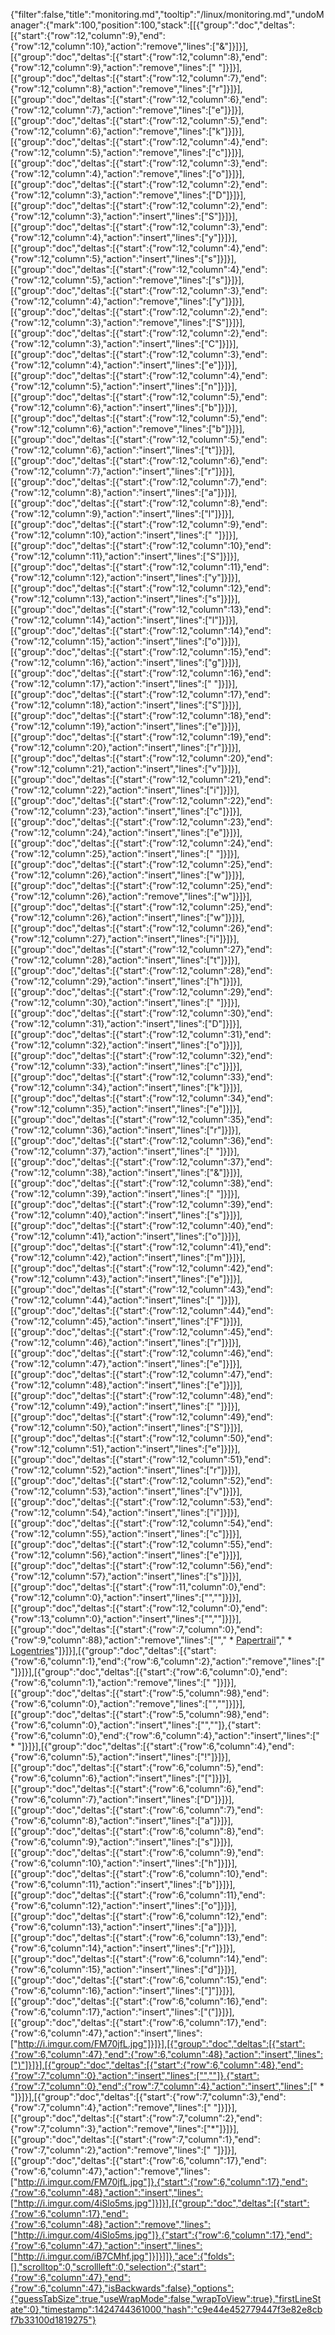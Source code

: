 {"filter":false,"title":"monitoring.md","tooltip":"/linux/monitoring.md","undoManager":{"mark":100,"position":100,"stack":[[{"group":"doc","deltas":[{"start":{"row":12,"column":9},"end":{"row":12,"column":10},"action":"remove","lines":["&"]}]}],[{"group":"doc","deltas":[{"start":{"row":12,"column":8},"end":{"row":12,"column":9},"action":"remove","lines":[" "]}]}],[{"group":"doc","deltas":[{"start":{"row":12,"column":7},"end":{"row":12,"column":8},"action":"remove","lines":["r"]}]}],[{"group":"doc","deltas":[{"start":{"row":12,"column":6},"end":{"row":12,"column":7},"action":"remove","lines":["e"]}]}],[{"group":"doc","deltas":[{"start":{"row":12,"column":5},"end":{"row":12,"column":6},"action":"remove","lines":["k"]}]}],[{"group":"doc","deltas":[{"start":{"row":12,"column":4},"end":{"row":12,"column":5},"action":"remove","lines":["c"]}]}],[{"group":"doc","deltas":[{"start":{"row":12,"column":3},"end":{"row":12,"column":4},"action":"remove","lines":["o"]}]}],[{"group":"doc","deltas":[{"start":{"row":12,"column":2},"end":{"row":12,"column":3},"action":"remove","lines":["D"]}]}],[{"group":"doc","deltas":[{"start":{"row":12,"column":2},"end":{"row":12,"column":3},"action":"insert","lines":["S"]}]}],[{"group":"doc","deltas":[{"start":{"row":12,"column":3},"end":{"row":12,"column":4},"action":"insert","lines":["y"]}]}],[{"group":"doc","deltas":[{"start":{"row":12,"column":4},"end":{"row":12,"column":5},"action":"insert","lines":["s"]}]}],[{"group":"doc","deltas":[{"start":{"row":12,"column":4},"end":{"row":12,"column":5},"action":"remove","lines":["s"]}]}],[{"group":"doc","deltas":[{"start":{"row":12,"column":3},"end":{"row":12,"column":4},"action":"remove","lines":["y"]}]}],[{"group":"doc","deltas":[{"start":{"row":12,"column":2},"end":{"row":12,"column":3},"action":"remove","lines":["S"]}]}],[{"group":"doc","deltas":[{"start":{"row":12,"column":2},"end":{"row":12,"column":3},"action":"insert","lines":["C"]}]}],[{"group":"doc","deltas":[{"start":{"row":12,"column":3},"end":{"row":12,"column":4},"action":"insert","lines":["e"]}]}],[{"group":"doc","deltas":[{"start":{"row":12,"column":4},"end":{"row":12,"column":5},"action":"insert","lines":["n"]}]}],[{"group":"doc","deltas":[{"start":{"row":12,"column":5},"end":{"row":12,"column":6},"action":"insert","lines":["b"]}]}],[{"group":"doc","deltas":[{"start":{"row":12,"column":5},"end":{"row":12,"column":6},"action":"remove","lines":["b"]}]}],[{"group":"doc","deltas":[{"start":{"row":12,"column":5},"end":{"row":12,"column":6},"action":"insert","lines":["t"]}]}],[{"group":"doc","deltas":[{"start":{"row":12,"column":6},"end":{"row":12,"column":7},"action":"insert","lines":["r"]}]}],[{"group":"doc","deltas":[{"start":{"row":12,"column":7},"end":{"row":12,"column":8},"action":"insert","lines":["a"]}]}],[{"group":"doc","deltas":[{"start":{"row":12,"column":8},"end":{"row":12,"column":9},"action":"insert","lines":["l"]}]}],[{"group":"doc","deltas":[{"start":{"row":12,"column":9},"end":{"row":12,"column":10},"action":"insert","lines":[" "]}]}],[{"group":"doc","deltas":[{"start":{"row":12,"column":10},"end":{"row":12,"column":11},"action":"insert","lines":["S"]}]}],[{"group":"doc","deltas":[{"start":{"row":12,"column":11},"end":{"row":12,"column":12},"action":"insert","lines":["y"]}]}],[{"group":"doc","deltas":[{"start":{"row":12,"column":12},"end":{"row":12,"column":13},"action":"insert","lines":["s"]}]}],[{"group":"doc","deltas":[{"start":{"row":12,"column":13},"end":{"row":12,"column":14},"action":"insert","lines":["l"]}]}],[{"group":"doc","deltas":[{"start":{"row":12,"column":14},"end":{"row":12,"column":15},"action":"insert","lines":["o"]}]}],[{"group":"doc","deltas":[{"start":{"row":12,"column":15},"end":{"row":12,"column":16},"action":"insert","lines":["g"]}]}],[{"group":"doc","deltas":[{"start":{"row":12,"column":16},"end":{"row":12,"column":17},"action":"insert","lines":[" "]}]}],[{"group":"doc","deltas":[{"start":{"row":12,"column":17},"end":{"row":12,"column":18},"action":"insert","lines":["S"]}]}],[{"group":"doc","deltas":[{"start":{"row":12,"column":18},"end":{"row":12,"column":19},"action":"insert","lines":["e"]}]}],[{"group":"doc","deltas":[{"start":{"row":12,"column":19},"end":{"row":12,"column":20},"action":"insert","lines":["r"]}]}],[{"group":"doc","deltas":[{"start":{"row":12,"column":20},"end":{"row":12,"column":21},"action":"insert","lines":["v"]}]}],[{"group":"doc","deltas":[{"start":{"row":12,"column":21},"end":{"row":12,"column":22},"action":"insert","lines":["i"]}]}],[{"group":"doc","deltas":[{"start":{"row":12,"column":22},"end":{"row":12,"column":23},"action":"insert","lines":["c"]}]}],[{"group":"doc","deltas":[{"start":{"row":12,"column":23},"end":{"row":12,"column":24},"action":"insert","lines":["e"]}]}],[{"group":"doc","deltas":[{"start":{"row":12,"column":24},"end":{"row":12,"column":25},"action":"insert","lines":[" "]}]}],[{"group":"doc","deltas":[{"start":{"row":12,"column":25},"end":{"row":12,"column":26},"action":"insert","lines":["w"]}]}],[{"group":"doc","deltas":[{"start":{"row":12,"column":25},"end":{"row":12,"column":26},"action":"remove","lines":["w"]}]}],[{"group":"doc","deltas":[{"start":{"row":12,"column":25},"end":{"row":12,"column":26},"action":"insert","lines":["w"]}]}],[{"group":"doc","deltas":[{"start":{"row":12,"column":26},"end":{"row":12,"column":27},"action":"insert","lines":["i"]}]}],[{"group":"doc","deltas":[{"start":{"row":12,"column":27},"end":{"row":12,"column":28},"action":"insert","lines":["t"]}]}],[{"group":"doc","deltas":[{"start":{"row":12,"column":28},"end":{"row":12,"column":29},"action":"insert","lines":["h"]}]}],[{"group":"doc","deltas":[{"start":{"row":12,"column":29},"end":{"row":12,"column":30},"action":"insert","lines":[" "]}]}],[{"group":"doc","deltas":[{"start":{"row":12,"column":30},"end":{"row":12,"column":31},"action":"insert","lines":["D"]}]}],[{"group":"doc","deltas":[{"start":{"row":12,"column":31},"end":{"row":12,"column":32},"action":"insert","lines":["o"]}]}],[{"group":"doc","deltas":[{"start":{"row":12,"column":32},"end":{"row":12,"column":33},"action":"insert","lines":["c"]}]}],[{"group":"doc","deltas":[{"start":{"row":12,"column":33},"end":{"row":12,"column":34},"action":"insert","lines":["k"]}]}],[{"group":"doc","deltas":[{"start":{"row":12,"column":34},"end":{"row":12,"column":35},"action":"insert","lines":["e"]}]}],[{"group":"doc","deltas":[{"start":{"row":12,"column":35},"end":{"row":12,"column":36},"action":"insert","lines":["r"]}]}],[{"group":"doc","deltas":[{"start":{"row":12,"column":36},"end":{"row":12,"column":37},"action":"insert","lines":[" "]}]}],[{"group":"doc","deltas":[{"start":{"row":12,"column":37},"end":{"row":12,"column":38},"action":"insert","lines":["&"]}]}],[{"group":"doc","deltas":[{"start":{"row":12,"column":38},"end":{"row":12,"column":39},"action":"insert","lines":[" "]}]}],[{"group":"doc","deltas":[{"start":{"row":12,"column":39},"end":{"row":12,"column":40},"action":"insert","lines":["s"]}]}],[{"group":"doc","deltas":[{"start":{"row":12,"column":40},"end":{"row":12,"column":41},"action":"insert","lines":["o"]}]}],[{"group":"doc","deltas":[{"start":{"row":12,"column":41},"end":{"row":12,"column":42},"action":"insert","lines":["m"]}]}],[{"group":"doc","deltas":[{"start":{"row":12,"column":42},"end":{"row":12,"column":43},"action":"insert","lines":["e"]}]}],[{"group":"doc","deltas":[{"start":{"row":12,"column":43},"end":{"row":12,"column":44},"action":"insert","lines":[" "]}]}],[{"group":"doc","deltas":[{"start":{"row":12,"column":44},"end":{"row":12,"column":45},"action":"insert","lines":["F"]}]}],[{"group":"doc","deltas":[{"start":{"row":12,"column":45},"end":{"row":12,"column":46},"action":"insert","lines":["r"]}]}],[{"group":"doc","deltas":[{"start":{"row":12,"column":46},"end":{"row":12,"column":47},"action":"insert","lines":["e"]}]}],[{"group":"doc","deltas":[{"start":{"row":12,"column":47},"end":{"row":12,"column":48},"action":"insert","lines":["e"]}]}],[{"group":"doc","deltas":[{"start":{"row":12,"column":48},"end":{"row":12,"column":49},"action":"insert","lines":[" "]}]}],[{"group":"doc","deltas":[{"start":{"row":12,"column":49},"end":{"row":12,"column":50},"action":"insert","lines":["S"]}]}],[{"group":"doc","deltas":[{"start":{"row":12,"column":50},"end":{"row":12,"column":51},"action":"insert","lines":["e"]}]}],[{"group":"doc","deltas":[{"start":{"row":12,"column":51},"end":{"row":12,"column":52},"action":"insert","lines":["r"]}]}],[{"group":"doc","deltas":[{"start":{"row":12,"column":52},"end":{"row":12,"column":53},"action":"insert","lines":["v"]}]}],[{"group":"doc","deltas":[{"start":{"row":12,"column":53},"end":{"row":12,"column":54},"action":"insert","lines":["i"]}]}],[{"group":"doc","deltas":[{"start":{"row":12,"column":54},"end":{"row":12,"column":55},"action":"insert","lines":["c"]}]}],[{"group":"doc","deltas":[{"start":{"row":12,"column":55},"end":{"row":12,"column":56},"action":"insert","lines":["e"]}]}],[{"group":"doc","deltas":[{"start":{"row":12,"column":56},"end":{"row":12,"column":57},"action":"insert","lines":["s"]}]}],[{"group":"doc","deltas":[{"start":{"row":11,"column":0},"end":{"row":12,"column":0},"action":"insert","lines":["",""]}]}],[{"group":"doc","deltas":[{"start":{"row":12,"column":0},"end":{"row":13,"column":0},"action":"insert","lines":["",""]}]}],[{"group":"doc","deltas":[{"start":{"row":7,"column":0},"end":{"row":9,"column":88},"action":"remove","lines":["","  * [Papertrail](https://papertrailapp.com/?thank=7cfb38)","  * [Logentries](https://logentries.com/learnmore?code=c4TEpHn52LKeRN9Yb6Aku8XZQxfWUhws)"]}]}],[{"group":"doc","deltas":[{"start":{"row":6,"column":1},"end":{"row":6,"column":2},"action":"remove","lines":[" "]}]}],[{"group":"doc","deltas":[{"start":{"row":6,"column":0},"end":{"row":6,"column":1},"action":"remove","lines":[" "]}]}],[{"group":"doc","deltas":[{"start":{"row":5,"column":98},"end":{"row":6,"column":0},"action":"remove","lines":["",""]}]}],[{"group":"doc","deltas":[{"start":{"row":5,"column":98},"end":{"row":6,"column":0},"action":"insert","lines":["",""]},{"start":{"row":6,"column":0},"end":{"row":6,"column":4},"action":"insert","lines":["  * "]}]}],[{"group":"doc","deltas":[{"start":{"row":6,"column":4},"end":{"row":6,"column":5},"action":"insert","lines":["!"]}]}],[{"group":"doc","deltas":[{"start":{"row":6,"column":5},"end":{"row":6,"column":6},"action":"insert","lines":["["]}]}],[{"group":"doc","deltas":[{"start":{"row":6,"column":6},"end":{"row":6,"column":7},"action":"insert","lines":["D"]}]}],[{"group":"doc","deltas":[{"start":{"row":6,"column":7},"end":{"row":6,"column":8},"action":"insert","lines":["a"]}]}],[{"group":"doc","deltas":[{"start":{"row":6,"column":8},"end":{"row":6,"column":9},"action":"insert","lines":["s"]}]}],[{"group":"doc","deltas":[{"start":{"row":6,"column":9},"end":{"row":6,"column":10},"action":"insert","lines":["h"]}]}],[{"group":"doc","deltas":[{"start":{"row":6,"column":10},"end":{"row":6,"column":11},"action":"insert","lines":["b"]}]}],[{"group":"doc","deltas":[{"start":{"row":6,"column":11},"end":{"row":6,"column":12},"action":"insert","lines":["o"]}]}],[{"group":"doc","deltas":[{"start":{"row":6,"column":12},"end":{"row":6,"column":13},"action":"insert","lines":["a"]}]}],[{"group":"doc","deltas":[{"start":{"row":6,"column":13},"end":{"row":6,"column":14},"action":"insert","lines":["r"]}]}],[{"group":"doc","deltas":[{"start":{"row":6,"column":14},"end":{"row":6,"column":15},"action":"insert","lines":["d"]}]}],[{"group":"doc","deltas":[{"start":{"row":6,"column":15},"end":{"row":6,"column":16},"action":"insert","lines":["]"]}]}],[{"group":"doc","deltas":[{"start":{"row":6,"column":16},"end":{"row":6,"column":17},"action":"insert","lines":["("]}]}],[{"group":"doc","deltas":[{"start":{"row":6,"column":17},"end":{"row":6,"column":47},"action":"insert","lines":["http://i.imgur.com/FM70jfL.jpg"]}]}],[{"group":"doc","deltas":[{"start":{"row":6,"column":47},"end":{"row":6,"column":48},"action":"insert","lines":[")"]}]}],[{"group":"doc","deltas":[{"start":{"row":6,"column":48},"end":{"row":7,"column":0},"action":"insert","lines":["",""]},{"start":{"row":7,"column":0},"end":{"row":7,"column":4},"action":"insert","lines":["  * "]}]}],[{"group":"doc","deltas":[{"start":{"row":7,"column":3},"end":{"row":7,"column":4},"action":"remove","lines":[" "]}]}],[{"group":"doc","deltas":[{"start":{"row":7,"column":2},"end":{"row":7,"column":3},"action":"remove","lines":["*"]}]}],[{"group":"doc","deltas":[{"start":{"row":7,"column":1},"end":{"row":7,"column":2},"action":"remove","lines":[" "]}]}],[{"group":"doc","deltas":[{"start":{"row":6,"column":17},"end":{"row":6,"column":47},"action":"remove","lines":["http://i.imgur.com/FM70jfL.jpg"]},{"start":{"row":6,"column":17},"end":{"row":6,"column":48},"action":"insert","lines":["http://i.imgur.com/4iSlo5ms.jpg"]}]}],[{"group":"doc","deltas":[{"start":{"row":6,"column":17},"end":{"row":6,"column":48},"action":"remove","lines":["http://i.imgur.com/4iSlo5ms.jpg"]},{"start":{"row":6,"column":17},"end":{"row":6,"column":47},"action":"insert","lines":["http://i.imgur.com/iB7CMhf.jpg"]}]}]]},"ace":{"folds":[],"scrolltop":0,"scrollleft":0,"selection":{"start":{"row":6,"column":47},"end":{"row":6,"column":47},"isBackwards":false},"options":{"guessTabSize":true,"useWrapMode":false,"wrapToView":true},"firstLineState":0},"timestamp":1424744361000,"hash":"c9e44e452779447f3e82e8cbf7b33100d1819275"}